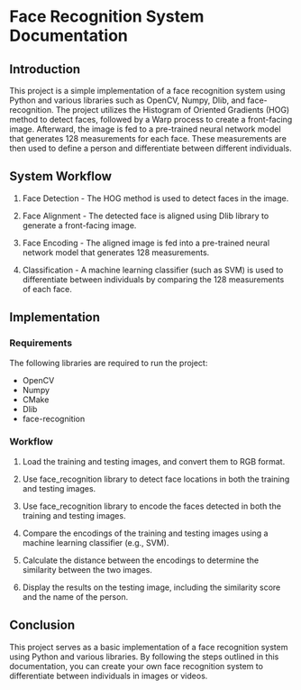 # Face Recognition System Documentation

## Introduction

This project is a simple implementation of a face recognition system using Python and various libraries such as OpenCV, Numpy, Dlib, and face-recognition. The project utilizes the Histogram of Oriented Gradients (HOG) method to detect faces, followed by a Warp process to create a front-facing image. Afterward, the image is fed to a pre-trained neural network model that generates 128 measurements for each face. These measurements are then used to define a person and differentiate between different individuals. 

## System Workflow

1. Face Detection - The HOG method is used to detect faces in the image.

2. Face Alignment - The detected face is aligned using Dlib library to generate a front-facing image.

3. Face Encoding - The aligned image is fed into a pre-trained neural network model that generates 128 measurements.

4. Classification - A machine learning classifier (such as SVM) is used to differentiate between individuals by comparing the 128 measurements of each face.

## Implementation

### Requirements

The following libraries are required to run the project:

- OpenCV
- Numpy
- CMake
- Dlib
- face-recognition

### Workflow

1. Load the training and testing images, and convert them to RGB format.

2. Use face_recognition library to detect face locations in both the training and testing images.

3. Use face_recognition library to encode the faces detected in both the training and testing images.

4. Compare the encodings of the training and testing images using a machine learning classifier (e.g., SVM).

5. Calculate the distance between the encodings to determine the similarity between the two images.

6. Display the results on the testing image, including the similarity score and the name of the person.

## Conclusion

This project serves as a basic implementation of a face recognition system using Python and various libraries. By following the steps outlined in this documentation, you can create your own face recognition system to differentiate between individuals in images or videos.